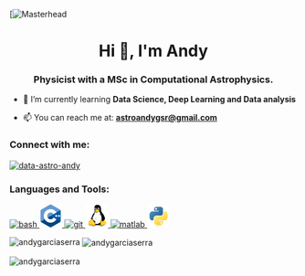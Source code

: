 [![Masterhead](https://www.esa.int/var/esa/storage/images/esa_multimedia/images/2022/07/cosmic_cliffs_in_carina_nircam/24353058-1-eng-GB/Cosmic_Cliffs_in_Carina_NIRCam_pillars.png)

<h1 align="center">Hi 👋, I'm Andy</h1>
<h3 align="center">Physicist with a MSc in Computational Astrophysics.</h3>

- 🌱 I’m currently learning **Data Science, Deep Learning and Data analysis**

- 📫 You can reach me at: **astroandygsr@gmail.com**

<h3 align="left">Connect with me:</h3>
<p align="left">
<a href="https://linkedin.com/in/data-astro-andy" target="blank"><img align="center" src="https://raw.githubusercontent.com/rahuldkjain/github-profile-readme-generator/master/src/images/icons/Social/linked-in-alt.svg" alt="data-astro-andy" height="30" width="40" /></a>
</p>

<h3 align="left">Languages and Tools:</h3>
<p align="left"> <a href="https://www.gnu.org/software/bash/" target="_blank" rel="noreferrer"> <img src="https://www.vectorlogo.zone/logos/gnu_bash/gnu_bash-icon.svg" alt="bash" width="40" height="40"/> </a> <a href="https://www.w3schools.com/cpp/" target="_blank" rel="noreferrer"> <img src="https://raw.githubusercontent.com/devicons/devicon/master/icons/cplusplus/cplusplus-original.svg" alt="cplusplus" width="40" height="40"/> </a> <a href="https://git-scm.com/" target="_blank" rel="noreferrer"> <img src="https://www.vectorlogo.zone/logos/git-scm/git-scm-icon.svg" alt="git" width="40" height="40"/> </a> <a href="https://www.linux.org/" target="_blank" rel="noreferrer"> <img src="https://raw.githubusercontent.com/devicons/devicon/master/icons/linux/linux-original.svg" alt="linux" width="40" height="40"/> </a> <a href="https://www.mathworks.com/" target="_blank" rel="noreferrer"> <img src="https://upload.wikimedia.org/wikipedia/commons/2/21/Matlab_Logo.png" alt="matlab" width="40" height="40"/> </a> <a href="https://www.python.org" target="_blank" rel="noreferrer"> <img src="https://raw.githubusercontent.com/devicons/devicon/master/icons/python/python-original.svg" alt="python" width="40" height="40"/> </a> </p>

<p><img align="left" src="https://github-readme-stats.vercel.app/api/top-langs?username=andygarciaserra&show_icons=true&locale=en&layout=compact" alt="andygarciaserra" /></p>

<p>&nbsp;<img align="center" src="https://github-readme-stats.vercel.app/api?username=andygarciaserra&show_icons=true&locale=en" alt="andygarciaserra" /></p>

<p><img align="center" src="https://github-readme-streak-stats.herokuapp.com/?user=andygarciaserra&" alt="andygarciaserra" /></p>
